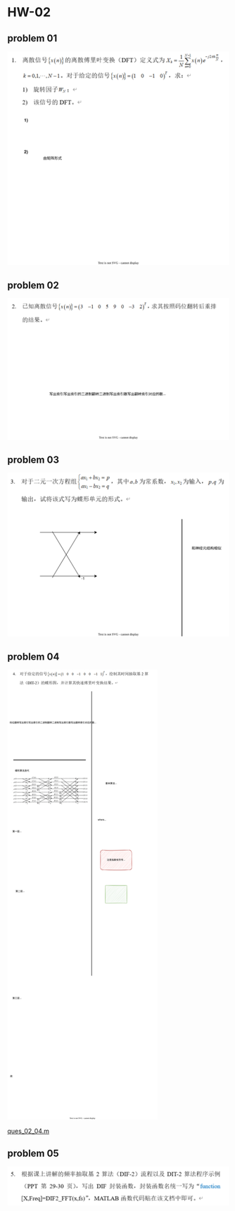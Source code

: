 # HW-02

## problem 01

![](HW-02-01.drawio.svg)

## problem 02

![](HW-02-02.drawio.svg)

## problem 03

![](HW-02-03.drawio.svg)

## problem 04

![](HW-02-04.drawio.svg)

[ques_02_04.m](code/ques_02_04.m ":include :type=code matlab")

## problem 05

![](HW-02-05.drawio.svg)
